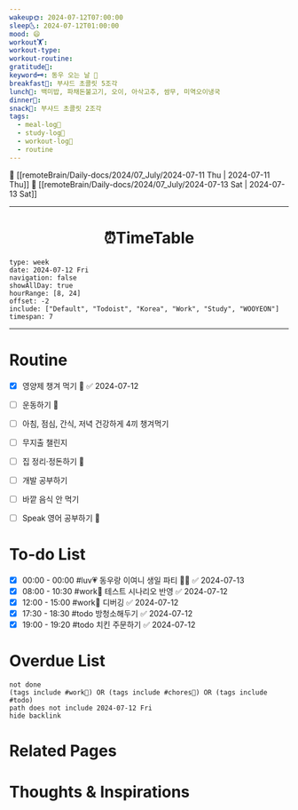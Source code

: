 ```yaml
---
wakeup🌞: 2024-07-12T07:00:00
sleep🌜: 2024-07-12T01:00:00
mood: 😄
workout🏋️: 
workout-type: 
workout-routine: 
gratitude🙏: 
keyword🗝️: 동우 오는 날 💝
breakfast🍳: 부샤드 초콜릿 5조각
lunch🍚: 백미밥, 파채돈불고기, 오이, 아삭고추, 쌈무, 미역오이냉국
dinner🥗: 
snack🍬: 부샤드 초콜릿 2조각
tags:
  - meal-log📝
  - study-log📓
  - workout-log💪
  - routine
---
```


🔺 [[remoteBrain/Daily-docs/2024/07_July/2024-07-11 Thu | 2024-07-11 Thu]]
🔻 [[remoteBrain/Daily-docs/2024/07_July/2024-07-13 Sat | 2024-07-13 Sat]]
___
<h1> <center>⏰TimeTable </center> </h1>

```gEvent
type: week
date: 2024-07-12 Fri
navigation: false
showAllDay: true
hourRange: [8, 24]
offset: -2
include: ["Default", "Todoist", "Korea", "Work", "Study", "WOOYEON"]
timespan: 7
```

--- 


# Routine 

- [x] 영양제 챙겨 먹기 🔼 ✅ 2024-07-12
- [ ] 운동하기 🔼
- [ ] 아침, 점심, 간식, 저녁 건강하게 4끼 챙겨먹기
- [ ] 무지출 챌린지 
- [ ] 집 정리·정돈하기 🔼
- [ ] 개발 공부하기
- [ ] 바깥 음식 안 먹기 
- [ ] Speak 영어 공부하기 🔼 


# To-do List

- [x] 00:00 - 00:00 #luv💗 동우랑 이여니 생일 파티 🧸🎂 ✅ 2024-07-13
- [x] 08:00 - 10:30 #work💼 테스트 시나리오 반영 ✅ 2024-07-12
- [x] 12:00 - 15:00 #work💼 디버깅 ✅ 2024-07-12
- [x] 17:30 - 18:30 #todo 방청소해두기 ✅ 2024-07-12
- [x] 19:00 - 19:20 #todo 치킨 주문하기 ✅ 2024-07-12
# Overdue List
```tasks
not done
(tags include #work💼) OR (tags include #chores🧺) OR (tags include #todo)
path does not include 2024-07-12 Fri
hide backlink
```

# Related Pages



# Thoughts & Inspirations

